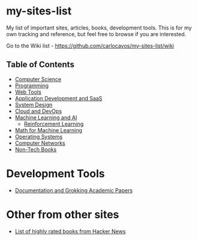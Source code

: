 # my-sites-list

My list of important sites, articles, books, development tools. This is for my own tracking and reference, but feel free to browse if you are interested.

Go to the Wiki list - https://github.com/carlocayos/my-sites-list/wiki

## Table of Contents
* [Computer Science](https://github.com/carlocayos/my-sites-list/wiki/Computer-Science)
* [Programming](https://github.com/carlocayos/my-sites-list/wiki/Programming)
* [Web Tools](https://github.com/carlocayos/my-sites-list/wiki/Web-Tools)
* [Application Development and SaaS](https://github.com/carlocayos/my-sites-list/wiki/Application-Development-and-SaaS)
* [System Design](https://github.com/carlocayos/my-sites-list/wiki/System-Design)
* [Cloud and DevOps](https://github.com/carlocayos/my-sites-list/wiki/Cloud-and-DevOps)
* [Machine Learning and AI](https://github.com/carlocayos/my-sites-list/wiki/Machine-Learning-and-AI)
  * [Reinforcement Learning](https://github.com/carlocayos/my-sites-list/wiki/Machine-Learning-and-AI#reinforcement-learning)
* [Math for Machine Learning](https://github.com/carlocayos/my-sites-list/wiki/Math-for-Machine-Learning)
* [Operating Systems](https://github.com/carlocayos/my-sites-list/wiki/Operating-Systems)
* [Computer Networks](https://github.com/carlocayos/my-sites-list/wiki/Computer-Networks)
* [Non-Tech Books](https://github.com/carlocayos/my-sites-list/wiki/Non-Tech-Books)

# Development Tools
* [Documentation and Grokking Academic Papers](https://github.com/carlocayos/my-sites-list/wiki/Documentation-and-Grokking-Academic-Papers)

# Other from other sites
* [List of highly rated books from Hacker News](https://hacker-recommended-books.vercel.app/category/0/all-time/page/0/0)

